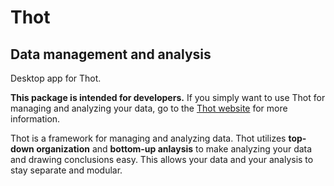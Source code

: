 # Thot
## Data management and analysis

Desktop app for Thot.

**This package is intended for developers.**
If you simply want to use Thot for managing and analyzing your data, go to the [Thot website](https://thot-data.com) for more information.

Thot is a framework for managing and analyzing data.
Thot utilizes **top-down organization** and **bottom-up anlaysis** to make analyzing your data and drawing conclusions easy.
This allows your data and your analysis to stay separate and modular.
